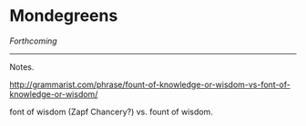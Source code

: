 Mondegreens
===========

*Forthcoming*

---

Notes.

http://grammarist.com/phrase/fount-of-knowledge-or-wisdom-vs-font-of-knowledge-or-wisdom/

font of wisdom (Zapf Chancery?) vs. fount of wisdom.
